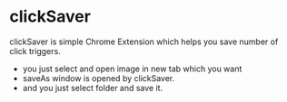 # clickSaver
clickSaver is simple Chrome Extension which helps you save number of click triggers.

- you just select and open image in new tab which you want
- saveAs window is opened by clickSaver.
- and you just select folder and save it.
